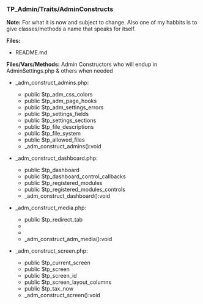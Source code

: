 ### TP_Admin/Traits/AdminConstructs

**Note:** For what it is now and subject to change. Also one of my habbits is to give classes/methods a name that speaks for itself.

**Files:** 
- README.md

**Files/Vars/Methods:** Admin Constructors who will endup in AdminSettings.php & others when needed
- _adm_construct_admins.php: 	
	* public $tp_adm_css_colors
	* public $tp_adm_page_hooks
	* public $tp_adm_settings_errors
	* public $tp_settings_fields
	* public $tp_settings_sections
	* public $tp_file_descriptions
	* public $tp_file_system
	* public $tp_allowed_files
	* _adm_construct_admins():void 

- _adm_construct_dashboard.php: 	
	* public $tp_dashboard
	* public $tp_dashboard_control_callbacks
	* public $tp_registered_modules
	* public $tp_registered_modules_controls
	* _adm_construct_dashboard():void  

- _adm_construct_media.php: 	
	* public $tp_redirect_tab
	*
	*
	* _adm_construct_adm_media():void 

- _adm_construct_screen.php: 	
	* public $tp_current_screen
	* public $tp_screen
	* public $tp_screen_id
	* public $tp_screen_layout_columns
	* public $tp_tax_now
	* _adm_construct_screen():void 

